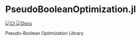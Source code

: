 # PseudoBooleanOptimization.jl

<a href="/actions/workflows/ci.yml">
    <img src="https://github.com/pedromxavier/PseudoBooleanOptimization.jl/actions/workflows/ci.yml/badge.svg?branch=main" alt="CI" />
</a>
<a href="https://pedromxavier.github.com/PseudoBooleanOptimization.jl/dev">
    <img src="https://img.shields.io/badge/docs-dev-blue.svg" alt="Docs">
</a>

Pseudo-Boolean Optimization Library
